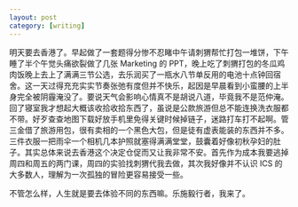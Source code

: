```yaml
---
layout: post
category: [writing]
---
```


明天要去香港了。早起做了一套题得分惨不忍睹中午请刺猬帮忙打包一堆饼，下午睡了半个午觉头痛欲裂做了几张 Marketing 的 PPT，晚上吃了刺猬打包的冬瓜鸡肉饭晚上去上了满满三节公选，去乐润买了一瓶水八节单反用的电池十点钟回宿舍。这一天过得充充实实节奏张弛有度但并不快乐，起因是早晨看到小蛮腰的上半身完全被阴霾淹没了。要说天气会影响心情真不是胡说八道，毕竟我不是范仲淹。回了寝室我才想起大概该收拾收拾东西了，虽说是公款旅游但总不能连换洗衣服都不带。好歹查查地图下载好放手机里免得关键时候掉链子，迷路打车打不起啊。管三金借了旅游用包，很有卖相的一个黑色大包，但是徒有虚表能装的东西并不多。三件衣服一把雨伞一个相机几本护照就塞得满满堂堂，鼓囊着好像初秋孕妇的肚子。其实总体来说去香港这个决定仓促而又让我非常不安。首先作为成本我要逃掉周四和周五的两门课，周四的实验找刺猬代我去做，其次我好像并不认识 ICS 的大多数人，理解为一次孤独的冒险更容易接受一些。

不管怎么样，人生就是要去体验不同的东西嘛。乐施毅行者，我来了。
